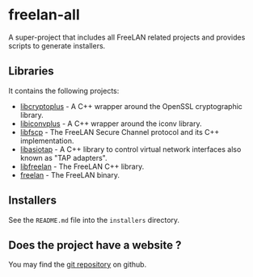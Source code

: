 freelan-all
===========

A super-project that includes all FreeLAN related projects and provides scripts to generate installers.

Libraries
---------

It contains the following projects:

 - [libcryptoplus](https://github.com/ereOn/libcryptoplus) - A C++ wrapper around the OpenSSL cryptographic library.
 - [libiconvplus](https://github.com/ereOn/libiconvplus) - A C++ wrapper around the iconv library.
 - [libfscp](https://github.com/ereOn/libfscp) - The FreeLAN Secure Channel protocol and its C++ implementation.
 - [libasiotap](https://github.com/ereOn/libasiotap) - A C++ library to control virtual network interfaces also known as "TAP adapters".
 - [libfreelan](https://github.com/ereOn/libfreelan) - The FreeLAN C++ library.
 - [freelan](https://github.com/ereOn/freelan) - The FreeLAN binary.

Installers
----------

See the `README.md` file into the `installers` directory.

Does the project have a website ?
---------------------------------

You may find the [git repository](https://github.com/ereOn/freelan-all) on github.
